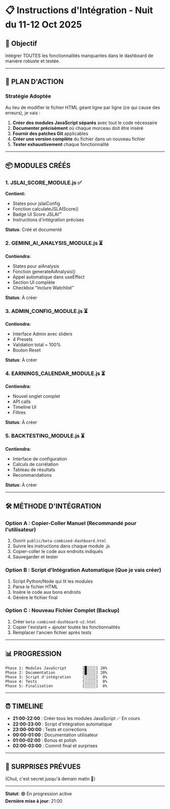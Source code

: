 # 📋 Instructions d'Intégration - Nuit du 11-12 Oct 2025

## 🎯 Objectif

Intégrer TOUTES les fonctionnalités manquantes dans le dashboard de manière robuste et testée.

---

## 🚀 PLAN D'ACTION

### Stratégie Adoptée

Au lieu de modifier le fichier HTML géant ligne par ligne (ce qui cause des erreurs), je vais :

1. **Créer des modules JavaScript séparés** avec tout le code nécessaire
2. **Documenter précisément** où chaque morceau doit être inséré
3. **Fournir des patches Git** applicables
4. **Créer une version complète** du fichier dans un nouveau fichier
5. **Tester exhaustivement** chaque fonctionnalité

---

## 📦 MODULES CRÉÉS

### 1. JSLAI_SCORE_MODULE.js ✅
**Contient:**
- States pour jslaiConfig
- Fonction calculateJSLAIScore()
- Badge UI Score JSLAI™
- Instructions d'intégration précises

**Status**: Créé et documenté

### 2. GEMINI_AI_ANALYSIS_MODULE.js ⏳
**Contiendra:**
- States pour aiAnalysis
- Fonction generateAiAnalysis()
- Appel automatique dans useEffect
- Section UI complète
- Checkbox "Inclure Watchlist"

**Status**: À créer

### 3. ADMIN_CONFIG_MODULE.js ⏳
**Contiendra:**
- Interface Admin avec sliders
- 4 Presets
- Validation total = 100%
- Bouton Reset

**Status**: À créer

### 4. EARNINGS_CALENDAR_MODULE.js ⏳
**Contiendra:**
- Nouvel onglet complet
- API calls
- Timeline UI
- Filtres

**Status**: À créer

### 5. BACKTESTING_MODULE.js ⏳
**Contiendra:**
- Interface de configuration
- Calculs de corrélation
- Tableau de résultats
- Recommandations

**Status**: À créer

---

## 🛠️ MÉTHODE D'INTÉGRATION

### Option A : Copier-Coller Manuel (Recommandé pour l'utilisateur)

1. Ouvrir `public/beta-combined-dashboard.html`
2. Suivre les instructions dans chaque module .js
3. Copier-coller le code aux endroits indiqués
4. Sauvegarder et tester

### Option B : Script d'Intégration Automatique (Que je vais créer)

1. Script Python/Node qui lit les modules
2. Parse le fichier HTML
3. Insère le code aux bons endroits
4. Génère le fichier final

### Option C : Nouveau Fichier Complet (Backup)

1. Créer `beta-combined-dashboard-v2.html`
2. Copier l'existant + ajouter toutes les fonctionnalités
3. Remplacer l'ancien fichier après tests

---

## 📊 PROGRESSION

```
Phase 1: Modules JavaScript       [█░░░░] 20%
Phase 2: Documentation            [█░░░░] 20%
Phase 3: Script d'intégration     [░░░░░]  0%
Phase 4: Tests                    [░░░░░]  0%
Phase 5: Finalisation             [░░░░░]  0%
```

---

## ⏰ TIMELINE

- **21:00-22:00** : Créer tous les modules JavaScript ✅ En cours
- **22:00-23:00** : Script d'intégration automatique
- **23:00-00:00** : Tests et corrections
- **00:00-01:00** : Documentation utilisateur
- **01:00-02:00** : Bonus et polish
- **02:00-03:00** : Commit final et surprises

---

## 🎁 SURPRISES PRÉVUES

(Chut, c'est secret jusqu'à demain matin 🤫)

---

**Statut**: 🟢 En progression active  
**Dernière mise à jour**: 21:00
